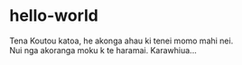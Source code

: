 # hello-world
Tena Koutou katoa, he akonga ahau ki tenei momo mahi nei.  
Nui nga akoranga moku k te haramai.  Karawhiua...
